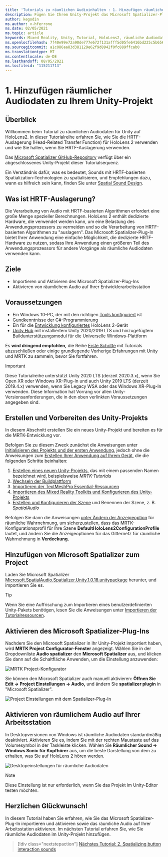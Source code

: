 ```yaml
---
title: 'Tutorials zu räumlichen Audioinhalten : 1. Hinzufügen räumlicher Audiodaten zu Ihrem Projekt'
description: Fügen Sie Ihrem Unity-Projekt das Microsoft Spatializer-Plug-In hinzu, um auf HoloLens 2 HRTF-Hardwareabladung zuzugreifen.
author: kegodin
ms.author: v-hferrone
ms.date: 02/05/2021
ms.topic: article
keywords: Mixed Reality, Unity, Tutorial, HoloLens2, räumliche Audiodaten, MRTK, Mixed Reality-Toolkit, UWP, Windows 10, HRTF, kopfbezogene Übertragungsfunktion, Hall, Microsoft Spatializer
ms.openlocfilehash: 7f40e99e72a90de777e672f131afff5d05fe6416bd225c5b656678e340cc813d
ms.sourcegitcommit: a1c086aa83d381129e62f9d8942f0fc889ffcab0
ms.translationtype: MT
ms.contentlocale: de-DE
ms.lasthandoff: 08/05/2021
ms.locfileid: "115211713"
---
```

# <a name="1-adding-spatial-audio-to-your-unity-project"></a>1. Hinzufügen räumlicher Audiodaten zu Ihrem Unity-Projekt

## <a name="overview"></a>Überblick

Willkommen beim Tutorial zu räumlichen Audiodaten für Unity auf HoloLens2. In dieser Tutorialreihe erfahren Sie, wie Sie die HRTF-Auslagerung (Head-Related Transfer Function) für HoloLens 2 verwenden und wie Sie hallen, wenn Sie HRTF-Auslagerung verwenden.

Das [Microsoft Spatializer GitHub-Repository](https://github.com/microsoft/spatialaudio-unity) verfügt über ein abgeschlossenes Unity-Projekt dieser Tutorialsequenz.

Ein Verständnis dafür, was es bedeutet, Sounds mit HRTF-basierten Spatialization-Technologien zu spatialisieren, und Empfehlungen dazu, wann es hilfreich sein kann, finden Sie unter [Spatial Sound Design](/windows/mixed-reality/spatial-sound-design).

## <a name="what-is-hrtf-offload"></a>Was ist HRTF-Auslagerung?

Die Verarbeitung von Audio mit HRTF-basierten Algorithmen erfordert eine große Menge spezieller Berechnungen. HoloLens 2 enthält dedizierte Hardware, die verwendet werden kann, um eine Belastung des Anwendungsprozessors zu vermeiden und so die Verarbeitung von HRTF-basierten Algorithmen zu "auslagern".  Das Microsoft Spatializer-Plug-In bietet Ihrer Anwendung eine einfache Möglichkeit, die dedizierte HRTF-Hardware zu nutzen, sodass Ihre Anwendung einen größeren Teil des Anwendungsprozessors für andere Vorgänge als räumliche Audiodaten verwenden kann.

## <a name="objectives"></a>Ziele

* Importieren und Aktivieren des Microsoft Spatializer-Plug-Ins
* Aktivieren von räumlichem Audio auf Ihrer Entwicklerarbeitsstation

## <a name="prerequisites"></a>Voraussetzungen

* Ein Windows 10-PC, der mit den richtigen [Tools konfiguriert](../../install-the-tools.md) ist
* Gundkenntnisse der C#-Programmierung
* Ein für die [Entwicklung konfiguriertes](../../platform-capabilities-and-apis/using-visual-studio.md#enabling-developer-mode) HoloLens 2-Gerät
* <a href="https://docs.unity3d.com/Manual/GettingStartedInstallingHub.html" target="_blank">Unity Hub</a> mit installiertem Unity 2020/2019 LTS und hinzugefügtem Buildunterstützungsmodul für die Universelle Windows-Plattform

Es **wird dringend empfohlen,** die Reihe [Erste Schritte](mr-learning-base-01.md) mit Tutorials abzuschließen oder einige grundlegende Vorherige Erfahrungen mit Unity und MRTK zu sammeln, bevor Sie fortfahren.

> [!Important]
> Diese Tutorialreihe unterstützt Unity 2020 LTS (derzeit 2020.3.x), wenn Sie Open XR oder Windows XR-Plug-In und auch Unity 2019 LTS (derzeit 2019.4.x) verwenden, wenn Sie Legacy WSA oder das Windows XR-Plug-In verwenden. Diese Information hat Vorrang vor allen Unity-Versionsanforderungen, die in den oben verlinkten Voraussetzungen angegeben sind.

## <a name="creating-and-preparing-the-unity-project"></a>Erstellen und Vorbereiten des Unity-Projekts

In diesem Abschnitt erstellen Sie ein neues Unity-Projekt und bereiten es für die MRTK-Entwicklung vor.

Befolgen Sie zu diesem Zweck zunächst die Anweisungen unter [Initialisieren des Projekts und der ersten Anwendung](mr-learning-base-02.md), jedoch ohne die Anweisungen zum [Erstellen Ihrer Anwendung auf Ihrem Gerät](mr-learning-base-02.md#building-your-application-to-your-hololens-2), die die folgenden Schritte beinhalten:

1. [Erstellen eines neuen Unity-Projekts](mr-learning-base-02.md#creating-the-unity-project), das mit einem passenden Namen bezeichnet wird, beispielsweise *MRTK-Tutorials*
2. [Wechseln der Buildplattform](mr-learning-base-02.md#configuring-the-unity-project)
3. [Importieren der TextMeshPro Essential-Ressourcen](mr-learning-base-04.md#importing-the-textmeshpro-essential-resources)
4. [Importieren des Mixed Reality Toolkits und Konfigurieren des Unity-Projekts](mr-learning-base-02.md#importing-the-mixed-reality-toolkit-and-configuring-the-unity-project)
5. [Erstellen und Konfigurieren der Szene](mr-learning-base-02.md#creating-the-scene-and-configuring-mrtk) und Benennen der Szene, z. B. *SpatialAudio*

Befolgen Sie dann die Anweisungen [unter Ändern der Anzeigeoption](mr-learning-base-03.md#changing-the-spatial-awareness-display-option) für räumliche Wahrnehmung, um sicherzustellen, dass das MRTK-Konfigurationsprofil für Ihre Szene **DefaultHoloLens2ConfigurationProfile** lautet, und ändern Sie die Anzeigeoptionen für das Gitternetz für räumliche Wahrnehmung in **Verdeckung.**

## <a name="adding-microsoft-spatializer-to-the-project"></a>Hinzufügen von Microsoft Spatializer zum Project

Laden Sie Microsoft Spatializer <a href="https://github.com/microsoft/spatialaudio-unity/releases/download/v1.0.18/Microsoft.SpatialAudio.Spatializer.Unity.1.0.18.unitypackage" target="_blank">Microsoft.SpatialAudio.Spatializer.Unity.1.0.18.unitypackage</a> herunter, und importieren Sie es.

>[!TIP]
> Wenn Sie eine Auffrischung zum Importieren eines benutzerdefinierten Unity-Pakets benötigen, lesen Sie die Anweisungen unter [Importieren der Tutorialressourcen](mr-learning-base-04.md#importing-the-tutorial-assets).

## <a name="enable-the-microsoft-spatializer-plugin"></a>Aktivieren des Microsoft Spatializer-Plug-Ins

Nachdem Sie den Microsoft Spatializer in Ihr Unity-Projekt importiert haben, wird **MRTK Project Configurator-Fenster** angezeigt. Wählen Sie in der Dropdownliste **Audio spatializer** den **Microsoft Spatializer** aus, und klicken Sie dann auf die Schaltfläche Anwenden, um die Einstellung anzuwenden:

![MRTK Project-Konfigurator](images/spatial-audio/spatial-audio-01-section3-step1-1.PNG)

Sie können den Microsoft Spatializer auch manuell aktivieren: **Öffnen Sie Edit -> Project Einstellungen -> Audio,** und ändern Sie **spatializer plugin** in "Microsoft Spatializer".

![Project Einstellungen mit dem Spatializer-Plug-In](images/spatial-audio/spatial-audio-01-section3-step1-2.PNG)

## <a name="enable-spatial-audio-on-your-workstation"></a>Aktivieren von räumlichem Audio auf Ihrer Arbeitsstation

In Desktopversionen von Windows ist räumliche Audiodaten standardmäßig deaktiviert. Aktivieren Sie es, indem Sie mit der rechten Maustaste auf das Volumesymbol in der Taskleiste klicken. Wählen Sie **Räumlicher Sound -> Windows Sonic für Kopfhörer** aus, um die beste Darstellung von dem zu erhalten, was Sie auf HoloLens 2 hören werden.

![Desktopeinstellungen für räumliche Audiodaten](images/spatial-audio/spatial-audio-01-section4-step1-1.PNG)

> [!NOTE]
> Diese Einstellung ist nur erforderlich, wenn Sie das Projekt im Unity-Editor testen möchten.

## <a name="congratulations"></a>Herzlichen Glückwunsch!

In diesem Tutorial haben Sie erfahren, wie Sie das Microsoft Spatializer-Plug-In importieren und aktivieren sowie das räumliche Audio auf Ihrer Arbeitsstation aktivieren.
Im nächsten Tutorial erfahren Sie, wie Sie räumliche Audiodaten im Unity-Projekt hinzufügen.

> [!div class="nextstepaction"]
> [Nächstes Tutorial: 2. Spatializing button interaction sounds](unity-spatial-audio-ch2.md)
